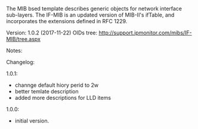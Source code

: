 The MIB bsed template describes generic objects for network interface sub-layers.
The IF-MIB is an updated version of MIB-II's ifTable, and incorporates the extensions defined in RFC 1229.

Version: 1.0.2 (2017-11-22)
OIDs tree: http://support.ipmonitor.com/mibs/IF-MIB/tree.aspx

Notes:

Changelog:

1.0.1:
- channge default hiory perid to 2w
- better temlate description
- added more descriptions for LLD items

1.0.0:
- initial version.